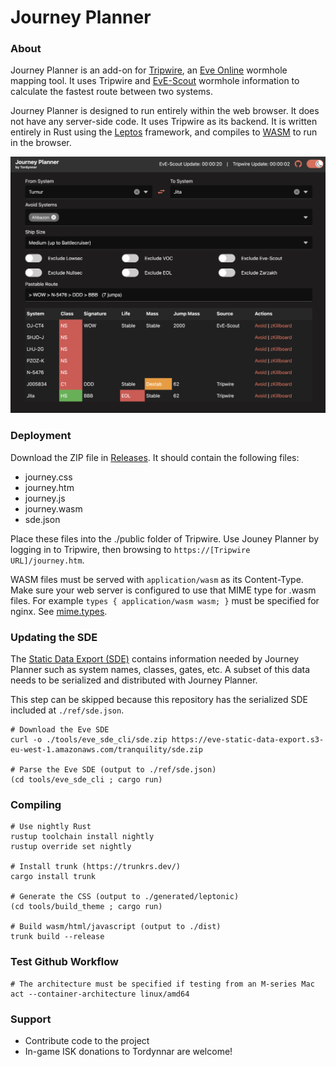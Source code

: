 # Journey Planner

### About

Journey Planner is an add-on for [Tripwire](https://bitbucket.org/daimian/tripwire), an [Eve Online](https://www.eveonline.com/)
wormhole mapping tool. It uses Tripwire and [EvE-Scout](https://eve-scout.com/) wormhole information to calculate the fastest
route between two systems.

Journey Planner is designed to run entirely within the web browser. It does not have any server-side code. It uses Tripwire as
its backend. It is written entirely in Rust using the [Leptos](https://leptos.dev/) framework, and compiles to
[WASM](https://webassembly.org/) to run in the browser.

![screenshot](https://raw.githubusercontent.com/tordynnar/rustjourneyplanner/main/screenshot.png)

### Deployment

Download the ZIP file in [Releases](https://github.com/tordynnar/rustjourneyplanner/releases). It should contain the following files:

- journey.css
- journey.htm
- journey.js
- journey.wasm
- sde.json

Place these files into the ./public folder of Tripwire. Use Jouney Planner by logging in to Tripwire, then browsing to
`https://[Tripwire URL]/journey.htm`.

WASM files must be served with `application/wasm` as its Content-Type. Make sure your web server is configured to use that MIME type
for .wasm files. For example `types { application/wasm wasm; }` must be specified for nginx. See
[mime.types](https://github.com/nginx/nginx/blob/master/conf/mime.types). 

### Updating the SDE

The [Static Data Export (SDE)](https://developers.eveonline.com/resource) contains information needed by Journey Planner
such as system names, classes, gates, etc. A subset of this data needs to be serialized and distributed with Journey Planner.

This step can be skipped because this repository has the serialized SDE included at `./ref/sde.json`.

```shell
# Download the Eve SDE
curl -o ./tools/eve_sde_cli/sde.zip https://eve-static-data-export.s3-eu-west-1.amazonaws.com/tranquility/sde.zip

# Parse the Eve SDE (output to ./ref/sde.json)
(cd tools/eve_sde_cli ; cargo run)
```

### Compiling

```shell
# Use nightly Rust
rustup toolchain install nightly
rustup override set nightly

# Install trunk (https://trunkrs.dev/)
cargo install trunk

# Generate the CSS (output to ./generated/leptonic)
(cd tools/build_theme ; cargo run)

# Build wasm/html/javascript (output to ./dist)
trunk build --release
```

### Test Github Workflow

```shell
# The architecture must be specified if testing from an M-series Mac
act --container-architecture linux/amd64
```

### Support

- Contribute code to the project
- In-game ISK donations to Tordynnar are welcome!
